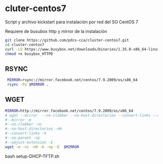 # cluter-centos7
Script y archivo kickstart para instalación por red del SO CentOS 7

Requiere de busubox http  y mirror de la instalación

~~~bash
git clone https://github.com/pdcs-cca/cluster-centos7.git
cd cluster-centos7
curl -LO https://www.busybox.net/downloads/binaries/1.35.0-x86_64-linux-musl/busybox_HTTPD
chmod +x busybox_HTTPD
~~~

## RSYNC
~~~bash
 MIRROR=rsync://mirror.facebook.net/centos/7.9.2009/os/x86_64
 rsync -Pa $MIRROR .
~~~

## WGET
~~~bash
MIRROR=http://mirror.facebook.net/centos/7.9.2009/os/x86_64
# wget --mirror  --no-clobber --no-host-directories --convert-links --adjust-extension  --no-parent $MIRROR
#--mirror -m 
#--no-clobber -nc
#--no-host-directories -nH
#--convert-links -k
#--no-parent -np
#--adjust-extension -E 
wget -m -nc -nH -k -np -E  $MIRROR
~~~

bash setup-DHCP-TFTP.sh
